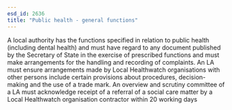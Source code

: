 ```yaml
---
esd_id: 2636
title: "Public health - general functions"
---
```


A local authority has the functions specified in relation to public health (including dental health) and must have regard to any document published by the Secretary of State in the exercise of prescribed functions and must make arrangements for the handling and recording of complaints.  An LA must ensure arrangements made by Local Healthwatch organisations with other persons include certain provisions about procedures, decision-making and the use of a trade mark.  An overview and scrutiny committee of a LA must acknowledge receipt of a referral of a social care matter by a Local Healthwatch organisation contractor within 20 working days

